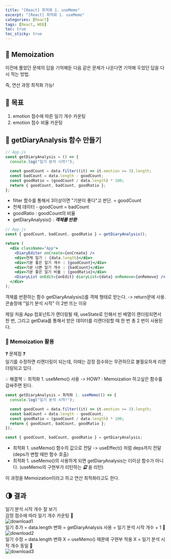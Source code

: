 ```yaml
---
title: "[React] 최적화 1. useMemo"
excerpt: "[React] 최적화 1. useMemo"
categories: [React]
tags: [React, WEB]
toc: true
toc_sticky: true
---
```


## 🔮 Memoization

이전에 풀었던 문제의 답을 기억해둔 다음 같은 문제가 나온다면 기억해 두었던 답을 다시 적는 방법.
<br>

즉, 연산 과정 최적화 가능!

## 🔮 목표

1. emotion 점수에 따른 일기 개수 카운팅
2. emotion 점수 비율 카운팅

## 📐 getDiaryAnalysis 함수 만들기

```jsx
// App.js
const getDiaryAnalysis = () => {
  console.log("일기 분석 시작!");

  const goodCount = data.filter((it) => it.emotion >= 3).length;
  const badCount = data.length - goodCount;
  const goodRatio = (goodCount / data.length) * 100;
  return { goodCount, badCount, goodRatio };
};
```

- filter 함수를 통해서 3이상이면 "기분이 좋다"고 판단. = goodCount
- 전체 데이터 - goodCount = badCount
- goodRatio : goodCount의 비율
- getDiaryAnalysis() : **_객체를 반환_**

```jsx
// App.js
const { goodCount, badCount, goodRatio } = getDiaryAnalysis();

return (
  <div className="App">
    <DiaryEditor onCreate={onCreate} />
    <div>전체 일기 : {data.length}</div>
    <div>기분 좋은 일기 개수 : {goodCount}</div>
    <div>기분 나쁜 일기 개수 : {badCount}</div>
    <div>기분 좋은 일기 비율 : {goodRatio}</div>
    <DiaryList onEdit={onEdit} diaryList={data} onRemove={onRemove} />
  </div>
);
```

객체를 반환하는 함수 getDiaryAnalysis()를 객체 형태로 받는다. -> return문에 사용.
<br>
콘솔창에 "일기 분석 시작" 이 2번 뜨는 이유 <br>

제일 처음 App 컴포넌트가 랜더링될 때, useState로 인해서 빈 배열이 랜더링되면서 한 번, 그리고 getData를 통해서 받은 데이터를 리랜더링할 때 한 번 총 2 번이 사용된다.

### 📍 Memoization 활용

❓ 문제점 ❓ <br>
일기를 수정하면 리랜더링이 되는데, 이때는 감정 점수와는 무관하므로 불필요하게 리랜더링되고 있다.

💡 해결책 💡
최적화 1. useMemo() 사용 -> HOW? : Memoization 하고싶은 함수를 감싸주면 된다.

```jsx
const getDiaryAnalysis = 최적화 1. useMemo(() => {
  console.log("일기 분석 시작!");

  const goodCount = data.filter((it) => it.emotion >= 3).length;
  const badCount = data.length - goodCount;
  const goodRatio = (goodCount / data.length) * 100;
  return { goodCount, badCount, goodRatio };
});

const { goodCount, badCount, goodRatio } = getDiaryAnalysis;
```

- 최적화 1. useMemo() 함수의 값으로 전달 -> useEffect() 처럼 deps까지 전달(deps가 변할 때만 함수 호출)
- 최적화 1. useMemo()의 사용하게 되면 getDiaryAnalysis는 더이상 함수가 아니다. (useMemo의 구현부가 리턴하는 **_값_** 을 리턴)
  <br>

이 과정을 Memoization이라고 하고 연산 최적화라고도 한다.

## 🌗 결과

일기 분석 시작 개수 잘 보기 <br>
감정 점수에 따라 일기 개수 카운팅 🔽 <br>
![download1](https://user-images.githubusercontent.com/96654391/167287144-1ef46f64-9265-4d4f-b05e-687e935f5ff2.png) <br>
일기 추가 = data.length 변화 = getDiaryAnalysis 사용 = 일기 분석 시작 개수 + 1 🔽 <br>
![download2](https://user-images.githubusercontent.com/96654391/167287145-b2b40828-41e5-4e89-89e2-78ed4093dd0e.png) <br>
일기 수정 = data.length 변화 X = useMemo() 때문에 구현부 적용 X = 일기 분석 시작 개수 동일 🔽 <br>
![download3](https://user-images.githubusercontent.com/96654391/167287148-f8fa22c6-6818-4918-a4d3-60d09d3740fa.png)
